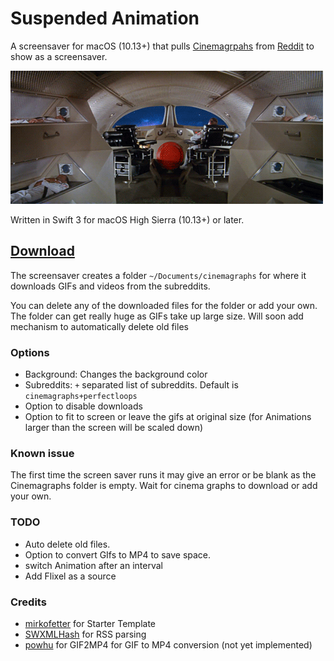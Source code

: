 # Suspended Animation
A screensaver for macOS (10.13+) that pulls [Cinemagrpahs](https://en.wikipedia.org/wiki/Cinemagraph) from [Reddit](https://www.reddit.com/) to show as a screensaver.

![suspended animation](https://github.com/ankitshekhawat/SuspendedAnimation/raw/master/cine.gif)


Written in Swift 3 for macOS High Sierra (10.13+) or later. 

## [Download](https://github.com/ankitshekhawat/SuspendedAnimation/releases/latest) 

The screensaver creates a folder `~/Documents/cinemagraphs` for where it downloads GIFs and videos from the subreddits.

You can delete any of the downloaded files for the folder or add your own.
The folder can get really huge as GIFs take up large size. Will soon add mechanism to automatically delete old files 

### Options
- Background: Changes the background color
- Subreddits: `+` separated list of subreddits. Default is `cinemagraphs+perfectloops`
- Option to disable downloads
- Option to fit to screen or leave the gifs at original size (for Animations larger than the screen will be scaled down)
### Known issue
The first time the screen saver runs it may give an error or be blank as the Cinemagraphs folder is empty. Wait for cinema graphs to download or add your own.
### TODO
- Auto delete old files.
- Option to convert GIfs to MP4 to save space. 
- switch Animation after an interval
- Add Flixel as a source

### Credits
- [mirkofetter](https://github.com/mirkofetter/ScreenSaverMinimal) for Starter Template 
- [SWXMLHash](https://github.com/drmohundro/SWXMLHash)  for RSS parsing
- [powhu](https://github.com/powhu) for GIF2MP4 for GIF to MP4 conversion (not yet implemented) 
